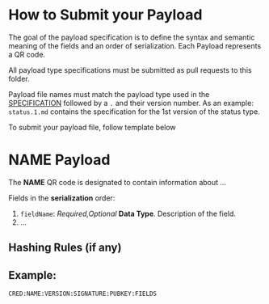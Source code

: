 # How to Submit your Payload

The goal of the payload specification is to define the syntax and semantic meaning of the fields and an order of serialization. Each Payload represents a QR code. 

All payload type specifications must be submitted as pull requests to this folder.

Payload file names must match the payload type used in the [SPECIFICATION](../SPECIFICATION.md) followed by a `.` and their version number. As an example: `status.1.md` contains the specification for the 1st version of the status type. 

To submit your payload file, follow template below 

# **NAME** Payload

The **NAME** QR code is designated to contain information about ...

Fields in the **serialization** order:
1. `fieldName`: *Required,Optional* **Data Type**. Description of the field. 
1. ...

## Hashing Rules (if any)

## Example: 

```
CRED:NAME:VERSION:SIGNATURE:PUBKEY:FIELDS
```
